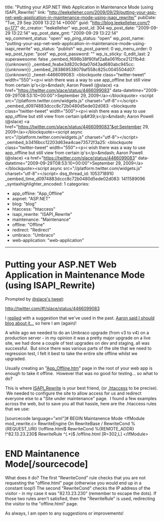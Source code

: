 title: "Putting your ASP.NET Web Application in Maintenance Mode (using ISAPI_Rewrite)"
link: "http://leekelleher.com/2009/09/29/putting-your-asp-net-web-application-in-maintenance-mode-using-isapi_rewrite/"
pubDate: "Tue, 29 Sep 2009 13:22:14 +0000"
guid: "http://blog.leekelleher.com/?p=177"
dc_creator: "leekelleher"
wp_post_id: 304
wp_post_date: "2009-09-29 13:22:14"
wp_post_date_gmt: "2009-09-29 13:22:14"
wp_comment_status: "open"
wp_ping_status: "open"
wp_post_name: "putting-your-asp-net-web-application-in-maintenance-mode-using-isapi_rewrite"
wp_status: "publish"
wp_post_parent: 0
wp_menu_order: 0
wp_post_type: "post"
wp_post_password: ""
wp_is_sticky: 0_edit_last: 2
superawesome: false
_oembed_f698b38f90faf2a8a061fbce21211b4d: {{unknown}}
_oembed_feabe3d820c9da07d43ad680abc945cc: {{unknown}}
_oembed_283869538079af558c825c0045504d07: {{unknown}}
_tweet-4466099083: &lt;blockquote class="twitter-tweet" width="550"&gt;&lt;p&gt;i wish there was a way to use app_offline but still view from certain ip's&lt;/p&gt;&amp;mdash; Aaron Powell (@slace) &lt;a href="https://twitter.com/slace/status/4466099083" data-datetime="2009-09-29T08:53:10+00:00"&gt;September 29, 2009&lt;/a&gt;&lt;/blockquote&gt;
&lt;script src="//platform.twitter.com/widgets.js" charset="utf-8"&gt;&lt;/script&gt;
_oembed_d0974883dccc8c72b0480d5ede02d083: &lt;blockquote class="twitter-tweet" width="500"&gt;&lt;p&gt;i wish there was a way to use app_offline but still view from certain ip&amp;#39;s&lt;/p&gt;&amp;mdash; Aaron Powell (@slace) &lt;a href="https://twitter.com/slace/status/4466099083"&gt;September 29, 2009&lt;/a&gt;&lt;/blockquote&gt;&lt;script async src="//platform.twitter.com/widgets.js" charset="utf-8"&gt;&lt;/script&gt;
_oembed_b3416bcc12203d63ea4cae73572f3a25: &lt;blockquote class="twitter-tweet" width="550"&gt;&lt;p&gt;i wish there was a way to use app_offline but still view from certain ip's&lt;/p&gt;&amp;mdash; Aaron Powell (@slace) &lt;a href="https://twitter.com/slace/status/4466099083" data-datetime="2009-09-29T08:53:10+00:00"&gt;September 29, 2009&lt;/a&gt;&lt;/blockquote&gt;&lt;script async src="//platform.twitter.com/widgets.js" charset="utf-8"&gt;&lt;/script&gt;
dsq_thread_id: 1053718910
_oembed_time_d0974883dccc8c72b0480d5ede02d083: 1411589096
_syntaxhighlighter_encoded: 1
categories:
  - app_offline: "App_Offline"
  - aspnet: "ASP.NET"
  - blog: "blog"
  - htaccess: "htaccess"
  - isapi_rewrite: "ISAPI_Rewrite"
  - maintenance: "Maintenance"
  - offline: "Offline"
  - redirect: "Redirect"
  - umbraco: "Umbraco"
  - web-application: "web-application"

---

# Putting your ASP.NET Web Application in Maintenance Mode (using ISAPI_Rewrite)

Prompted by <a href="http://twitter.com/slace/status/4466099083">@slace's tweet</a>:

http://twitter.com/#!/slace/status/4466099083

I <a href="http://twitter.com/leekelleher/status/4466197573">replied</a> with a suggestion that we've used in the past. <a href="http://twitter.com/slace/status/4466254905">Aaron said I should blog about it...</a> so here I am (again)!

A while ago we needed to do an Umbraco upgrade (from v3 to v4) on a production server - in my opinion it was a pretty major upgrade on a live site, we had done a couple of test upgrades on dev and staging, all was successful.  But since there was various parts of the site that we need to regression test, I felt it best to take the entire site offline whilst we upgraded.

Usually creating an "<a href="http://weblogs.asp.net/scottgu/archive/2005/10/06/426755.aspx">App_Offline.htm</a>" page in the root of your web app is enough to take it offline.  However that was no good for testing... so what to do?

This is where <a href="http://www.helicontech.com/isapi_rewrite/">ISAPI_Rewrite</a> is your best friend, (or <a href="http://en.wikipedia.org/wiki/Htaccess">.htaccess</a> to be precise).  We needed to configure the site to allow access for us and redirect everyone else to a "Site under maintenance" page.  I found a few examples across the web, but to save you all that hassle, here are the .htaccess rules that we use:

[sourcecode language="xml"]# BEGIN Maintanence Mode
&lt;IfModule mod_rewrite.c&gt;
RewriteEngine On
RewriteBase /
RewriteCond %{REQUEST_URI} !/offline.html$
RewriteCond %{REMOTE_ADDR} !^82.13.23.230$
RewriteRule ^(.*)$ /offline.html [R=302,L]
&lt;/IfModule&gt;
# END Maintanence Mode[/sourcecode]

What does it do? The first "RewriteCond" rule checks that you are not requesting the "offline.html" page (otherwise you would end up in a constant loop!) The second "RewriteCond" checks the IP address of the visitor - in my case it was "82.13.23.230" (remember to escape the dots). If those two rules aren't satisfied, then the "RewriteRule" is used, redirecting the visitor to the "offline.html" page.

As always, I am open to any suggestions or improvements!